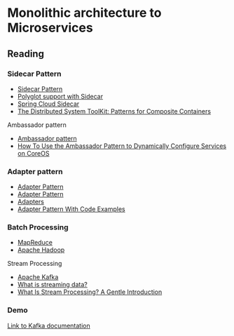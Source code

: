 # Monolithic architecture to Microservices

## Reading

### Sidecar Pattern

- [Sidecar Pattern](https://docs.microsoft.com/en-us/azure/architecture/patterns/sidecar)
- [Polyglot support with Sidecar](https://cloud.spring.io/spring-cloud-netflix/multi/multi__polyglot_support_with_sidecar.html)
- [Spring Cloud Sidecar](https://dzone.com/articles/spring-cloud-sidecar)
- [The Distributed System ToolKit: Patterns for Composite Containers](https://kubernetes.io/blog/2015/06/the-distributed-system-toolkit-patterns/)

Ambassador pattern

- [Ambassador pattern](https://docs.microsoft.com/en-us/azure/architecture/patterns/ambassador)
- [How To Use the Ambassador Pattern to Dynamically Configure Services on CoreOS](https://www.digitalocean.com/community/tutorials/how-to-use-the-ambassador-pattern-to-dynamically-configure-services-on-coreos)

### Adapter pattern

- [Adapter Pattern](https://springframework.guru/gang-of-four-design-patterns/adapter-pattern/)
- [Adapter Pattern](http://wiki.c2.com/?AdapterPattern)
- [Adapters](https://refactoring.guru/design-patterns/adapter)
- [Adapter Pattern With Code Examples](https://dzone.com/articles/design-patterns-explained-adapter-pattern-with-cod)

### Batch Processing

- [MapReduce](https://en.wikipedia.org/wiki/MapReduce)
- [Apache Hadoop](https://hadoop.apache.org/)

Stream Processing

- [Apache Kafka](https://kafka.apache.org/)
- [What is streaming data?](https://aws.amazon.com/streaming-data/)
- [What Is Stream Processing? A Gentle Introduction](https://dzone.com/articles/what-is-stream-processing-a-gentle-introduction)

### Demo

[Link to Kafka documentation](https://kafka.apache.org/documentation/#quickstart)

